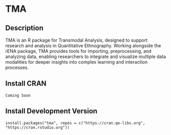 # TMA

## Description
TMA is an R package for Transmodal Analysis, designed to support research and analysis in Quantitative Ethnography. Working alongside the rENA package, TMA provides tools for importing, preprocessing, and analyzing data, enabling researchers to integrate and visualize multiple data modalities for deeper insights into complex learning and interaction processes.

## Install CRAN

```
Coming Soon
```

## Install Development Version

```
install.packages("tma", repos = c("https://cran.qe-libs.org", "https://cran.rstudio.org"))
```
